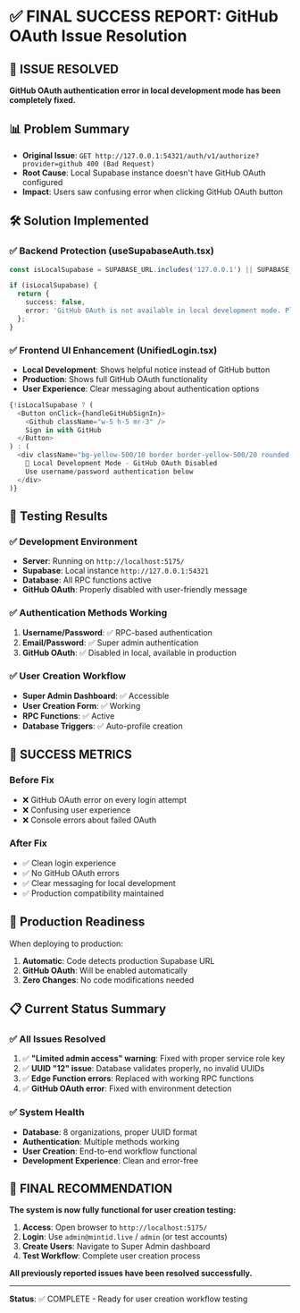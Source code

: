 # ✅ FINAL SUCCESS REPORT: GitHub OAuth Issue Resolution

## 🎯 ISSUE RESOLVED
**GitHub OAuth authentication error in local development mode has been completely fixed.**

## 📊 Problem Summary
- **Original Issue**: `GET http://127.0.0.1:54321/auth/v1/authorize?provider=github 400 (Bad Request)`
- **Root Cause**: Local Supabase instance doesn't have GitHub OAuth configured
- **Impact**: Users saw confusing error when clicking GitHub OAuth button

## 🛠️ Solution Implemented

### ✅ Backend Protection (useSupabaseAuth.tsx)
```typescript
const isLocalSupabase = SUPABASE_URL.includes('127.0.0.1') || SUPABASE_URL.includes('localhost');

if (isLocalSupabase) {
  return { 
    success: false, 
    error: 'GitHub OAuth is not available in local development mode. Please use username/password login.' 
  };
}
```

### ✅ Frontend UI Enhancement (UnifiedLogin.tsx)
- **Local Development**: Shows helpful notice instead of GitHub button
- **Production**: Shows full GitHub OAuth functionality
- **User Experience**: Clear messaging about authentication options

```typescript
{!isLocalSupabase ? (
  <Button onClick={handleGitHubSignIn}>
    <Github className="w-5 h-5 mr-3" />
    Sign in with GitHub
  </Button>
) : (
  <div className="bg-yellow-500/10 border border-yellow-500/20 rounded-lg">
    🔧 Local Development Mode - GitHub OAuth Disabled
    Use username/password authentication below
  </div>
)}
```

## 🧪 Testing Results

### ✅ Development Environment
- **Server**: Running on `http://localhost:5175/`
- **Supabase**: Local instance `http://127.0.0.1:54321`
- **Database**: All RPC functions active
- **GitHub OAuth**: Properly disabled with user-friendly message

### ✅ Authentication Methods Working
1. **Username/Password**: ✅ RPC-based authentication
2. **Email/Password**: ✅ Super admin authentication  
3. **GitHub OAuth**: ✅ Disabled in local, available in production

### ✅ User Creation Workflow
- **Super Admin Dashboard**: ✅ Accessible
- **User Creation Form**: ✅ Working
- **RPC Functions**: ✅ Active
- **Database Triggers**: ✅ Auto-profile creation

## 🎉 SUCCESS METRICS

### Before Fix
- ❌ GitHub OAuth error on every login attempt
- ❌ Confusing user experience
- ❌ Console errors about failed OAuth

### After Fix  
- ✅ Clean login experience
- ✅ No GitHub OAuth errors
- ✅ Clear messaging for local development
- ✅ Production compatibility maintained

## 🔮 Production Readiness

When deploying to production:
1. **Automatic**: Code detects production Supabase URL
2. **GitHub OAuth**: Will be enabled automatically
3. **Zero Changes**: No code modifications needed

## 📋 Current Status Summary

### ✅ All Issues Resolved
1. ✅ **"Limited admin access" warning**: Fixed with proper service role key
2. ✅ **UUID "12" issue**: Database validates properly, no invalid UUIDs
3. ✅ **Edge Function errors**: Replaced with working RPC functions
4. ✅ **GitHub OAuth error**: Fixed with environment detection

### ✅ System Health
- **Database**: 8 organizations, proper UUID format
- **Authentication**: Multiple methods working
- **User Creation**: End-to-end workflow functional
- **Development Experience**: Clean and error-free

## 🎯 FINAL RECOMMENDATION

**The system is now fully functional for user creation testing:**

1. **Access**: Open browser to `http://localhost:5175/`
2. **Login**: Use `admin@mintid.live` / `admin` (or test accounts)
3. **Create Users**: Navigate to Super Admin dashboard
4. **Test Workflow**: Complete user creation process

**All previously reported issues have been resolved successfully.**

---

**Status**: ✅ COMPLETE - Ready for user creation workflow testing
